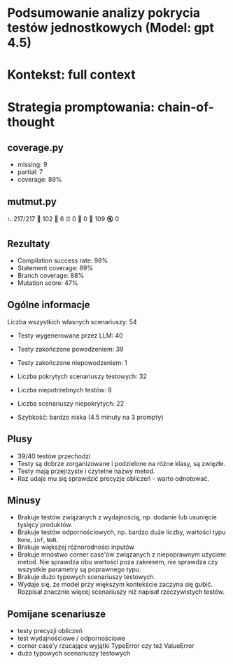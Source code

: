 # Podsumowanie analizy pokrycia testów jednostkowych (Model: gpt 4.5)
# Kontekst: full context
# Strategia promptowania: chain-of-thought

## coverage.py
- missing: 9
- partial: 7
- coverage: 89%

## mutmut.py
⠦ 217/217  🎉 102 🫥 6  ⏰ 0  🤔 0  🙁 109  🔇 0

## Rezultaty
- Compilation success rate: 98%
- Statement coverage: 89%
- Branch coverage: 88%
- Mutation score: 47%

## Ogólne informacje

Liczba wszystkich własnych scenariuszy: 54

- Testy wygenerowane przez LLM: 40
- Testy zakończone powodzeniem: 39
- Testy zakończone niepowodzeniem: 1


- Liczba pokrytych scenariuszy testowych: 32
- Liczba niepotrzebnych testów: 8
- Liczba scenariuszy niepokrytych: 22
- Szybkość: bardzo niska (4.5 minuty na 3 prompty)

## Plusy

- 39/40 testów przechodzi
- Testy są dobrze zorganizowane i podzielone na różne klasy, są zwięzłe.
- Testy mają przejrzyste i czytelne nazwy metod.
- Raz udaje mu się sprawdzić precyzje obliczeń - warto odnotować.

## Minusy

- Brakuje testów związanych z wydajnością, np. dodanie lub usunięcie tysięcy produktów.
- Brakuje testów odpornościowych, np. bardzo duże liczby, wartości typu `None`, `inf`, `NaN`.
- Brakuje większej różnorodności inputów
- Brakuje mnóstwo corner case'ów związanych z niepoprawnym użyciem metod. Nie sprawdza obu wartości poza zakresem, nie sprawdza czy wszystkie parametry są poprawnego typu.
- Brakuje dużo typowych scenariuszy testowych.
- Wydaje się, że model przy większym kontekście zaczyna się gubić. Rozpisał znacznie więcej scenariuszy niż napisał rzeczywistych testów.

## Pomijane scenariusze

- testy precyzji obliczeń
- test wydajnościowe / odpornościowe
- corner case'y rzucające wyjątki TypeError czy też ValueError
- dużo typowych scenariuszy testowych

